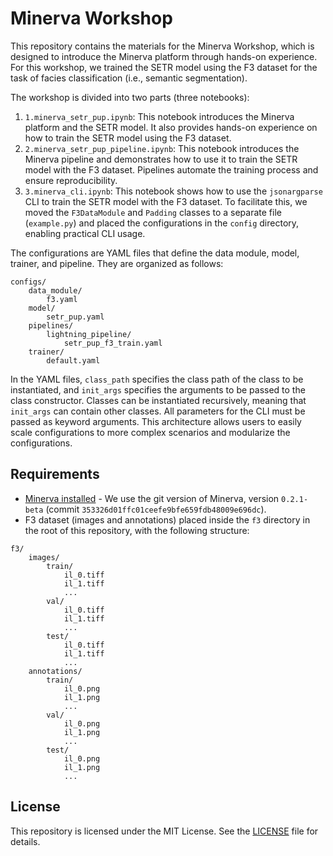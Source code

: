 # Minerva Workshop

This repository contains the materials for the Minerva Workshop, which is designed to introduce the Minerva platform through hands-on experience. 
For this workshop, we trained the SETR model using the F3 dataset for the task of facies classification (i.e., semantic segmentation).

The workshop is divided into two parts (three notebooks):

1. `1.minerva_setr_pup.ipynb`: This notebook introduces the Minerva platform and the SETR model. It also provides hands-on experience on how to train the SETR model using the F3 dataset.
2. `2.minerva_setr_pup_pipeline.ipynb`: This notebook introduces the Minerva pipeline and demonstrates how to use it to train the SETR model with the F3 dataset. Pipelines automate the training process and ensure reproducibility.
3. `3.minerva_cli.ipynb`: This notebook shows how to use the `jsonargparse` CLI to train the SETR model with the F3 dataset. To facilitate this, we moved the `F3DataModule` and `Padding` classes to a separate file (`example.py`) and placed the configurations in the `config` directory, enabling practical CLI usage.

The configurations are YAML files that define the data module, model, trainer, and pipeline. They are organized as follows:
```
configs/
    data_module/
        f3.yaml
    model/
        setr_pup.yaml
    pipelines/
        lightning_pipeline/
            setr_pup_f3_train.yaml
    trainer/
        default.yaml
```

In the YAML files, `class_path` specifies the class path of the class to be instantiated, and `init_args` specifies the arguments to be passed to the class constructor. Classes can be instantiated recursively, meaning that `init_args` can contain other classes. All parameters for the CLI must be passed as keyword arguments. This architecture allows users to easily scale configurations to more complex scenarios and modularize the configurations.

## Requirements

- [Minerva installed](https://github.com/discovery-unicamp/Minerva) - We use the git version of Minerva, version `0.2.1-beta` (commit `353326d01ffc01ceefe9bfe659fdb48009e696dc`).
- F3 dataset (images and annotations) placed inside the `f3` directory in the root of this repository, with the following structure:
```
f3/
    images/
        train/
            il_0.tiff
            il_1.tiff
            ...
        val/
            il_0.tiff
            il_1.tiff
            ...
        test/
            il_0.tiff
            il_1.tiff
            ...
    annotations/
        train/
            il_0.png
            il_1.png
            ...
        val/
            il_0.png
            il_1.png
            ...
        test/
            il_0.png
            il_1.png
            ...
```

## License

This repository is licensed under the MIT License. See the [LICENSE](LICENSE) file for details.